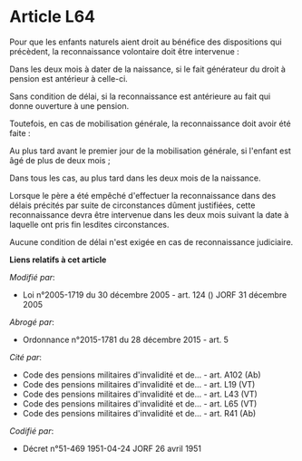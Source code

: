 # Article L64

Pour que les enfants naturels aient droit au bénéfice des dispositions qui précèdent, la reconnaissance volontaire doit être
intervenue :

Dans les deux mois à dater de la naissance, si le fait générateur du droit à pension est antérieur à celle-ci.

Sans condition de délai, si la reconnaissance est antérieure au fait qui donne ouverture à une pension.

Toutefois, en cas de mobilisation générale, la reconnaissance doit avoir été faite :

Au plus tard avant le premier jour de la mobilisation générale, si l'enfant est âgé de plus de deux mois ;

Dans tous les cas, au plus tard dans les deux mois de la naissance.

Lorsque le père a été empêché d'effectuer la reconnaissance dans des délais précités par suite de circonstances dûment
justifiées, cette reconnaissance devra être intervenue dans les deux mois suivant la date à laquelle ont pris fin lesdites
circonstances.

Aucune condition de délai n'est exigée en cas de reconnaissance judiciaire.

**Liens relatifs à cet article**

_Modifié par_:

  - Loi n°2005-1719 du 30 décembre 2005 - art. 124 () JORF 31 décembre 2005

_Abrogé par_:

  - Ordonnance n°2015-1781 du 28 décembre 2015 - art. 5

_Cité par_:

  - Code des pensions militaires d'invalidité et de... - art. A102 (Ab)
  - Code des pensions militaires d'invalidité et de... - art. L19 (VT)
  - Code des pensions militaires d'invalidité et de... - art. L43 (VT)
  - Code des pensions militaires d'invalidité et de... - art. L65 (VT)
  - Code des pensions militaires d'invalidité et de... - art. R41 (Ab)

_Codifié par_:

  - Décret n°51-469 1951-04-24 JORF 26 avril 1951
